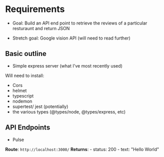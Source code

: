 # Requirements

- Goal: Build an API end point to retrieve the reviews of a particular resturaunt and return JSON

- Stretch goal: Google vision API (will need to read further)


## Basic outline

- Simple express server (what I've most recently used)

Will need to install:
- Cors
- helmet
- typescript
- nodemon
- supertest/ jest (potentially)
- the various types (@types/node, @types/express, etc)

## API Endpoints

- Pulse 

**Route**: `http://localhost:3000/` 
**Returns**:
    - status: 200
    - text: "Hello World"